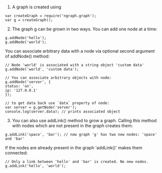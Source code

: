 

1. A graph is created using

```
var createGraph = require('ngraph.graph');
var g = createGraph();
```

2. The graph g can be grown in two ways. You can add one node at a time:

```
g.addNode('hello');
g.addNode('world');

```

You can associate arbitrary data with a node via optional second argument of addNode() method:

```
// Node 'world' is associated with a string object 'custom data'
g.addNode('world', 'custom data');

// You can associate arbitrary objects with node:
g.addNode('server', {
status: 'on',
ip: '127.0.0.1'
});

// to get data back use `data` property of node:
var server = g.getNode('server');
console.log(server.data); // prints associated object
```

3. You can also use addLink() method to grow a graph. Calling this method with nodes which are not present in the graph creates them:

```
g.addLink('space', 'bar'); // now graph 'g' has two new nodes: 'space' and 'bar'

```

If the nodes are already present in the graph 'addLink()' makes them connected:

```
// Only a link between 'hello' and 'bar' is created. No new nodes.
g.addLink('hello', 'world');
```